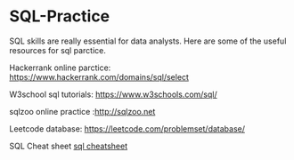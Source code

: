 # SQL-Practice
SQL skills are really essential for data analysts.
Here are some of the useful resources for sql parctice.

Hackerrank online parctice: https://www.hackerrank.com/domains/sql/select

W3school sql tutorials: https://www.w3schools.com/sql/

sqlzoo online practice :http://sqlzoo.net

Leetcode database: https://leetcode.com/problemset/database/

SQL Cheat sheet [sql cheatsheet ](http://files.zeroturnaround.com/pdf/zt_sql_cheat_sheet.pdf)
